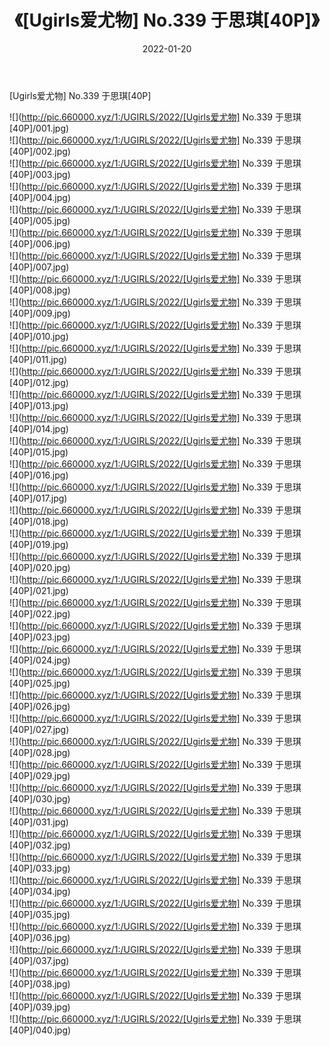 ﻿---
layout: post
title:  《[Ugirls爱尤物] No.339 于思琪[40P]》
date:   2022-01-20
img: http://pic.660000.xyz/1:/UGIRLS/2022/[Ugirls爱尤物] No.339 于思琪[40P]/000.jpg
categories: [美女, 清纯, 唯美]
---

[Ugirls爱尤物] No.339 于思琪[40P]

  ![](http://pic.660000.xyz/1:/UGIRLS/2022/[Ugirls爱尤物] No.339 于思琪[40P]/001.jpg) <br> ![](http://pic.660000.xyz/1:/UGIRLS/2022/[Ugirls爱尤物] No.339 于思琪[40P]/002.jpg) <br> ![](http://pic.660000.xyz/1:/UGIRLS/2022/[Ugirls爱尤物] No.339 于思琪[40P]/003.jpg) <br> ![](http://pic.660000.xyz/1:/UGIRLS/2022/[Ugirls爱尤物] No.339 于思琪[40P]/004.jpg) <br> ![](http://pic.660000.xyz/1:/UGIRLS/2022/[Ugirls爱尤物] No.339 于思琪[40P]/005.jpg) <br> ![](http://pic.660000.xyz/1:/UGIRLS/2022/[Ugirls爱尤物] No.339 于思琪[40P]/006.jpg) <br> ![](http://pic.660000.xyz/1:/UGIRLS/2022/[Ugirls爱尤物] No.339 于思琪[40P]/007.jpg) <br> ![](http://pic.660000.xyz/1:/UGIRLS/2022/[Ugirls爱尤物] No.339 于思琪[40P]/008.jpg) <br> ![](http://pic.660000.xyz/1:/UGIRLS/2022/[Ugirls爱尤物] No.339 于思琪[40P]/009.jpg) <br> ![](http://pic.660000.xyz/1:/UGIRLS/2022/[Ugirls爱尤物] No.339 于思琪[40P]/010.jpg) <br> ![](http://pic.660000.xyz/1:/UGIRLS/2022/[Ugirls爱尤物] No.339 于思琪[40P]/011.jpg) <br> ![](http://pic.660000.xyz/1:/UGIRLS/2022/[Ugirls爱尤物] No.339 于思琪[40P]/012.jpg) <br> ![](http://pic.660000.xyz/1:/UGIRLS/2022/[Ugirls爱尤物] No.339 于思琪[40P]/013.jpg) <br> ![](http://pic.660000.xyz/1:/UGIRLS/2022/[Ugirls爱尤物] No.339 于思琪[40P]/014.jpg) <br> ![](http://pic.660000.xyz/1:/UGIRLS/2022/[Ugirls爱尤物] No.339 于思琪[40P]/015.jpg) <br> ![](http://pic.660000.xyz/1:/UGIRLS/2022/[Ugirls爱尤物] No.339 于思琪[40P]/016.jpg) <br> ![](http://pic.660000.xyz/1:/UGIRLS/2022/[Ugirls爱尤物] No.339 于思琪[40P]/017.jpg) <br> ![](http://pic.660000.xyz/1:/UGIRLS/2022/[Ugirls爱尤物] No.339 于思琪[40P]/018.jpg) <br> ![](http://pic.660000.xyz/1:/UGIRLS/2022/[Ugirls爱尤物] No.339 于思琪[40P]/019.jpg) <br> ![](http://pic.660000.xyz/1:/UGIRLS/2022/[Ugirls爱尤物] No.339 于思琪[40P]/020.jpg) <br> ![](http://pic.660000.xyz/1:/UGIRLS/2022/[Ugirls爱尤物] No.339 于思琪[40P]/021.jpg) <br> ![](http://pic.660000.xyz/1:/UGIRLS/2022/[Ugirls爱尤物] No.339 于思琪[40P]/022.jpg) <br> ![](http://pic.660000.xyz/1:/UGIRLS/2022/[Ugirls爱尤物] No.339 于思琪[40P]/023.jpg) <br> ![](http://pic.660000.xyz/1:/UGIRLS/2022/[Ugirls爱尤物] No.339 于思琪[40P]/024.jpg) <br> ![](http://pic.660000.xyz/1:/UGIRLS/2022/[Ugirls爱尤物] No.339 于思琪[40P]/025.jpg) <br> ![](http://pic.660000.xyz/1:/UGIRLS/2022/[Ugirls爱尤物] No.339 于思琪[40P]/026.jpg) <br> ![](http://pic.660000.xyz/1:/UGIRLS/2022/[Ugirls爱尤物] No.339 于思琪[40P]/027.jpg) <br> ![](http://pic.660000.xyz/1:/UGIRLS/2022/[Ugirls爱尤物] No.339 于思琪[40P]/028.jpg) <br> ![](http://pic.660000.xyz/1:/UGIRLS/2022/[Ugirls爱尤物] No.339 于思琪[40P]/029.jpg) <br> ![](http://pic.660000.xyz/1:/UGIRLS/2022/[Ugirls爱尤物] No.339 于思琪[40P]/030.jpg) <br> ![](http://pic.660000.xyz/1:/UGIRLS/2022/[Ugirls爱尤物] No.339 于思琪[40P]/031.jpg) <br> ![](http://pic.660000.xyz/1:/UGIRLS/2022/[Ugirls爱尤物] No.339 于思琪[40P]/032.jpg) <br> ![](http://pic.660000.xyz/1:/UGIRLS/2022/[Ugirls爱尤物] No.339 于思琪[40P]/033.jpg) <br> ![](http://pic.660000.xyz/1:/UGIRLS/2022/[Ugirls爱尤物] No.339 于思琪[40P]/034.jpg) <br> ![](http://pic.660000.xyz/1:/UGIRLS/2022/[Ugirls爱尤物] No.339 于思琪[40P]/035.jpg) <br> ![](http://pic.660000.xyz/1:/UGIRLS/2022/[Ugirls爱尤物] No.339 于思琪[40P]/036.jpg) <br> ![](http://pic.660000.xyz/1:/UGIRLS/2022/[Ugirls爱尤物] No.339 于思琪[40P]/037.jpg) <br> ![](http://pic.660000.xyz/1:/UGIRLS/2022/[Ugirls爱尤物] No.339 于思琪[40P]/038.jpg) <br> ![](http://pic.660000.xyz/1:/UGIRLS/2022/[Ugirls爱尤物] No.339 于思琪[40P]/039.jpg) <br> ![](http://pic.660000.xyz/1:/UGIRLS/2022/[Ugirls爱尤物] No.339 于思琪[40P]/040.jpg) <br>